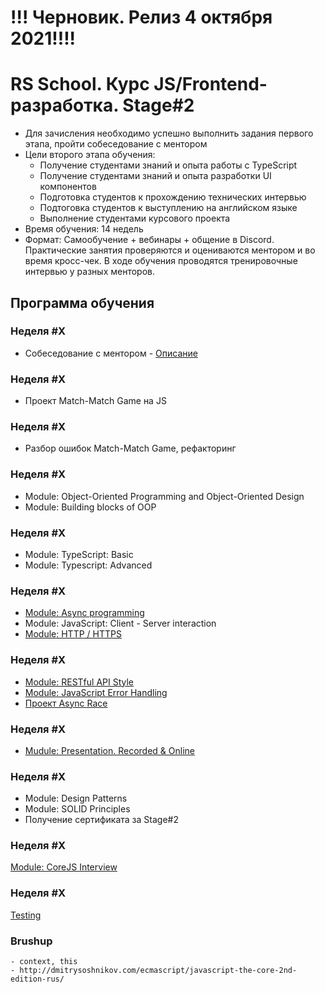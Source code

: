 # !!! Черновик. Релиз 4 октября 2021!!!!
# RS School. Курс JS/Frontend-разработка. Stage#2
- Для зачисления необходимо успешно выполнить задания первого этапа, пройти собеседование с ментором
- Цели второго этапа обучения:
    - Получение студентами знаний и опыта работы с TypeScript
    - Получение студентами знаний и опыта разработки UI компонентов
    - Подготовка студентов к прохождению технических интервью
    - Подтоговка студентов к выступлению на английском языке
    - Выполнение студентами курсового проекта
- Время обучения: 14 недель
- Формат: Cамообучение + вебинары + общение в Discord. Практические занятия проверяются и оцениваются ментором и во время кросс-чек. В ходе обучения проводятся тренировочные интервью у разных менторов.

## Программа обучения
### Неделя #X
- Собеседование с ментором - [Описание](technical-screening.md)

### Неделя #X 
- Проект Match-Match Game на JS

### Неделя #X
- Разбор ошибок Match-Match Game, рефакторинг

### Неделя #X
- Module: Object-Oriented Programming and Object-Oriented Design
- Module: Building blocks of OOP

### Неделя #X
- Module: TypeScript: Basic
- Module: Typescript: Advanced

### Неделя #X
- [Module: Async programming](modules/async/)
- Module: JavaScript: Client - Server interaction
- [Module: HTTP / HTTPS](modules/http/)

### Неделя #X
- [Module: RESTful API Style](modules/restful-api/)
- [Module: JavaScript Error Handling](modules/error-handling/)
- [Проект Async Race](https://github.com/rolling-scopes-school/tasks/blob/master/tasks/async-race.md)

### Неделя #X
- [Mudule: Presentation. Recorded & Online](modules/presentation)

### Неделя #X
- Module: Design Patterns
- Module: SOLID Principles
- Получение сертификата за Stage#2

### Неделя #X
[Module: CoreJS Interview](https://github.com/rolling-scopes-school/tasks/blob/master/tasks/interview-corejs.md)

### Неделя #X
[Testing](modules/testing/)

### Brushup
    - context, this
    - http://dmitrysoshnikov.com/ecmascript/javascript-the-core-2nd-edition-rus/





